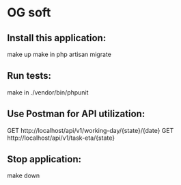 # OG soft

## Install this application:
make up
make in
php artisan migrate

## Run tests:
make in
./vendor/bin/phpunit


## Use Postman for API utilization:
GET http://localhost/api/v1/working-day/{state}/{date}
GET http://localhost/api/v1/task-eta/{state}


## Stop application:
make down
